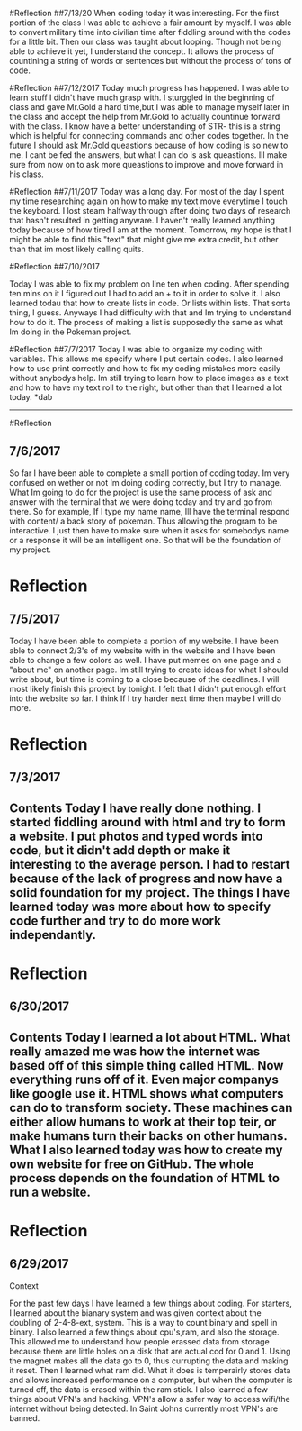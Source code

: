 #Reflection
##7/13/20
When coding today it was interesting. For the first portion of the class I was able to achieve a fair amount by myself. I was able to convert military time into civilian time after fiddling around with the codes for a little bit. Then our class was taught about looping. Though not being able to achieve it yet, I understand the concept. It allows the process of countining a string of words or sentences but without the process of tons of code.




#Reflection
##7/12/2017
Today much progress has happened. I was able to learn stuff I didn't have much grasp with. I sturggled in the beginning of class and gave Mr.Gold a hard time,but I was able to manage myself later in the class and accept the help from Mr.Gold to actually countinue forward with the class. I know have a better understanding of STR- this is a string which is helpful for connecting commands and other codes together. In the future I should ask Mr.Gold queastions because of how coding is so new to me. I cant be fed the answers, but what I can do is ask queastions. Ill make sure from now on to ask more queastions to improve and move forward in his class.




#Reflection
##7/11/2017
Today was a long day. For most of the day I spent my time researching again on how to make my text move everytime I touch the keyboard. I lost steam halfway through after doing two days of research that hasn't resulted in getting anyware. I haven't really learned anything today because of how tired I am at the moment. Tomorrow, my hope is that I might be able to find this "text" that might give me extra credit, but other than that im most likely calling quits.


#Reflection
##7/10/2017

Today I was able to fix my problem on line ten when coding. After spending ten mins on it I figured out I had to add an + to it in order to solve it. I also learned todau that how to create lists in code. Or lists within lists. That sorta thing, I guess. Anyways I had difficulty with that and Im trying to understand how to do it. The process of making a list is supposedly the same as what Im doing in the Pokeman project.


#Reflection
##7/7/2017
Today I was able to organize my coding with variables. This allows me specify where I put certain codes. I also learned how to use print correctly and how to fix my coding mistakes more easily without anybodys help. Im still trying to learn how to place images as a text and how to have my text roll to the right, but other than that I learned a lot today. *dab



---


#Reflection
## 7/6/2017
So far I have been able to complete a small portion of coding today. Im very confused on wether or not Im doing coding correctly, but I try to manage. What Im going to do for the project is use the same process of ask and answer with the terminal that we were doing today and try and go from there. So for example, If I type my name name, Ill have the terminal respond with content/ a back story of pokeman. Thus allowing the program to be interactive. I just then have to make sure when it asks for somebodys name or a response it will be an intelligent one. So that will be the foundation of my project.



# Reflection
## 7/5/2017
Today I have been able to complete a portion of my website. I have been able to connect 2/3's of my website with in the website and I have been able to change a few colors as well. I have put memes on one page and a "about me" on another page. Im still trying to create ideas for what I should write about, but time is coming to a close because of the deadlines. I will most likely finish this project by tonight. I felt that I didn't put enough effort into the website so far. I think If I try harder next time then maybe I will do more.

# Reflection
## 7/3/2017
Contents 
Today I have really done nothing. I started fiddling around with html and try to form a website. I put photos and typed words into code, but it didn't add depth or make it interesting to the average person. I had to restart because of the lack of progress and now have a solid foundation for my project. The things I have learned today was more about how to specify code further and try to do more work independantly.
---

# Reflection
## 6/30/2017
Contents 
Today I learned a lot about HTML. What really amazed me was how the internet was based off of this simple thing called HTML. Now everything runs off of it. Even major companys like google use it. HTML shows what computers can do to transform society. These machines can either allow humans to work at their top teir, or make humans turn their backs on other humans. What I also learned today was how to create my own website for free on GitHub. The whole process depends on the foundation of HTML to run a website.
---

# Reflection
## 6/29/2017
Context

For the past few days I have learned a few things about coding.
For starters, I learned about the bianary system and was given context about the doubling of 2-4-8-ext, system.
This is a way to count binary and spell in binary. I also learned a few things about cpu's,ram, and also the storage.
This allowed me to understand how people erassed data from storage because there are little holes on a disk that are actual cod for 0 and 1. 
Using the magnet makes all the data go to 0, thus currupting the data and making it reset. Then I learned what ram did. What it does is temperairly stores 
data and allows increased performance on a computer, but when the computer is turned off, the data is erased within the ram stick.
I also learned a few things about VPN's and hacking. VPN's allow a safer way to access wifi/the internet without being detected. In Saint Johns currently most VPN's are banned.
